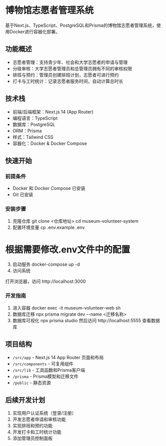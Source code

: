 # 博物馆志愿者管理系统

基于Next.js、TypeScript、PostgreSQL和Prisma的博物馆志愿者管理系统，使用Docker进行容器化部署。

## 功能概述

- 志愿者管理：支持青少年、社会和大学志愿者的申请与管理
- 分级审核：大学志愿者管理员和总管理员拥有不同的审核权限
- 排班与预约：管理员创建排班计划，志愿者可进行预约
- 打卡与工时统计：记录志愿者服务时间，自动计算总时长

## 技术栈

- 前端/后端框架：Next.js 14 (App Router)
- 编程语言：TypeScript
- 数据库：PostgreSQL
- ORM：Prisma
- 样式：Tailwind CSS
- 容器化：Docker & Docker Compose

## 快速开始

### 前提条件

- Docker 和 Docker Compose 已安装
- Git 已安装

### 安装步骤

1. 克隆仓库
git clone <仓库地址>
cd museum-volunteer-system
2. 配置环境变量
cp .env.example .env
# 根据需要修改.env文件中的配置
3. 启动服务
docker-compose up -d
4. 访问系统

打开浏览器，访问 http://localhost:3000

### 开发指南

1. 进入容器
docker exec -it museum-volunteer-web sh
2. 数据库迁移
npx prisma migrate dev --name <迁移名称>
3. 数据库可视化
npx prisma studio
然后访问 http://localhost:5555 查看数据库

## 项目结构

- `/src/app` - Next.js 14 App Router 页面和布局
- `/src/components` - 可复用组件
- `/src/lib` - 工具函数和Prisma客户端
- `/prisma` - Prisma模型和迁移文件
- `/public` - 静态资源

## 后续开发计划

1. 实现用户认证系统（登录/注册）
2. 开发志愿者申请和审核功能
3. 实现排班和预约功能
4. 开发打卡和工时统计功能
5. 添加管理员控制面板